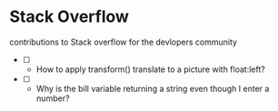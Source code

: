 # Stack Overflow
contributions to Stack overflow for the devlopers community

- [ ] - How to apply transform() translate to a picture with float:left?
- [ ] - Why is the bill variable returning a string even though I enter a number?